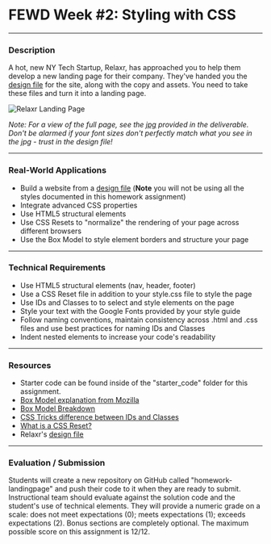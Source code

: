 # FEWD Week #2: Styling with CSS

---

### Description


A hot, new NY Tech Startup, Relaxr, has approached you to help them develop a new landing page for their company. They've handed you the [design file](design_file.txt) for the site, along with the copy and assets. You need to take these files and turn it into a landing page.


![Relaxr Landing Page](https://i.imgur.com/aiNUaDW.png)

*Note: For a view of the full page, see the [jpg](images/relaxr_landing.jpg) provided in the deliverable. Don't be alarmed if your font sizes don't perfectly match what you see in the jpg - trust in the design file!*

---


### Real-World Applications


- Build a website from a [design file](design_file.txt) (**Note** you will not be using all the styles documented in this homework assignment)
- Integrate advanced CSS properties
- Use HTML5 structural elements
- Use CSS Resets to "normalize" the rendering of your page across different browsers
- Use the Box Model to style element borders and structure your page


---


### Technical Requirements

- Use HTML5 structural elements (nav, header, footer)
- Use a CSS Reset file in addition to your style.css file to style the page
- Use IDs and Classes to to select and style elements on the page
- Style your text with the Google Fonts provided by your style guide
- Follow naming conventions, maintain consistency across .html and .css files and use best practices for naming IDs and Classes
- Indent nested elements to increase your code's readability

---

### Resources

- Starter code can be found inside of the "starter_code" folder for this assignment.
- [Box Model explanation from Mozilla](https://developer.mozilla.org/en-US/docs/Web/CSS/box_model)
- [Box Model Breakdown](http://learn.shayhowe.com/html-css/opening-the-box-model/)
- [CSS Tricks difference between IDs and Classes](https://css-tricks.com/the-difference-between-id-and-class/)
- [What is a CSS Reset?](http://www.cssreset.com/what-is-a-css-reset/)
- Relaxr's [design file](design_file.txt)

---

### Evaluation / Submission

Students will create a new repository on GitHub called "homework-landingpage" and push their code to it when they are ready to submit. Instructional team should evaluate against the solution code and the student's use of technical elements. They will provide a numeric grade on a scale: does not meet expectations (0); meets expectations (1); exceeds expectations (2). Bonus sections are completely optional. The maximum possible score on this assignment is 12/12.

